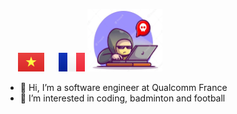  &nbsp;&nbsp;&nbsp;&nbsp; ![VN](figures/VN2x.png) &nbsp;&nbsp;&nbsp;&nbsp; ![FR](figures/FR2x.png) <img src="figures/hacker.png" width="120" height="100" /> 

- 👋 Hi, I’m a software engineer at Qualcomm France 
- 👀 I’m interested in coding, badminton and football

<!---
MinhHiepPHAM/MinhHiepPHAM is a ✨ special ✨ repository because its `README.md` (this file) appears on your GitHub profile.
You can click the Preview link to take a look at your changes.
--->
